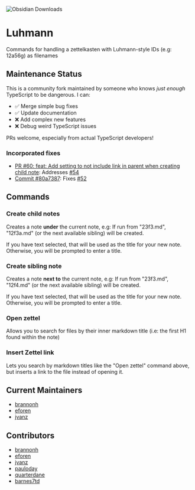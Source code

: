 ![Obsidian Downloads](https://img.shields.io/badge/dynamic/json?logo=obsidian&color=%23483699&label=downloads&query=%24%5B%22luhman%22%5D.downloads&url=https%3A%2F%2Fraw.githubusercontent.com%2Fobsidianmd%2Fobsidian-releases%2Fmaster%2Fcommunity-plugin-stats.json)

# Luhmann

Commands for handling a zettelkasten with Luhmann-style IDs (e.g: 12a56g) as filenames

## Maintenance Status
This is a community fork maintained by someone who knows *just enough* 
TypeScript to be dangerous. I can:
- ✅ Merge simple bug fixes
- ✅ Update documentation
- ❌ Add complex new features
- ❌ Debug weird TypeScript issues

PRs welcome, especially from actual TypeScript developers!

### Incorporated fixes
- [PR #60: feat: Add setting to not include link in parent when creating child note](https://github.com/Dyldog/luhman-obsidian-plugin/pull/60): Addresses [#54](https://github.com/Dyldog/luhman-obsidian-plugin/issues/54)
- [Commit #80a7387](https://github.com/barnes7td/luhman-obsidian-plugin/commit/80a7387bf3b82a2f6f822b4d50ec534d4278ccbb): Fixes [#52](https://github.com/Dyldog/luhman-obsidian-plugin/issues/52)

## Commands

### Create child notes

Creates a note **under** the current note, e.g: If run from "23f3.md", "12f3a.md" (or the next available sibling) will be created. 

If you have text selected, that will be used as the title for your new note. Otherwise, you will be prompted to enter a title.

### Create sibling note

Creates a note **next to** the current note, e.g: If run from "23f3.md", "12f4.md" (or the next available sibling) will be created. 

If you have text selected, that will be used as the title for your new note. Otherwise, you will be prompted to enter a title.

### Open zettel

Allows you to search for files by their inner markdown title (i.e: the first H1 found within the note)

### Insert Zettel link

Lets you search by markdown titles like the "Open zettel" command above, but inserts a link to the file instead of opening it.

## Current Maintainers

- [brannonh](https://github.com/brannonh)
- [eforen](https://github.com/eforen)
- [jvanz](https://github.com/jvanz)

## Contributors

- [brannonh](https://github.com/brannonh)
- [eforen](https://github.com/eforen)
- [jvanz](https://github.com/jvanz)
- [pauloday](https://github.com/pauloday)
- [quarterdane](https://github.com/quarterdane)
- [barnes7td](https://github.com/barnes7td)
